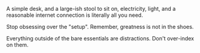 A simple desk, and a large-ish stool to sit on, electricity, light, and a reasonable internet connection is literally all you need.

Stop obsessing over the "setup". Remember, greatness is not in the shoes.

Everything outside of the bare essentials are distractions. Don't over-index on them.